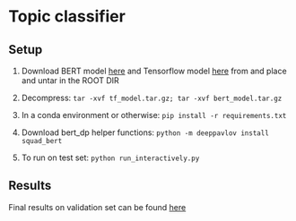 # Topic classifier

## Setup 

1) Download BERT model [here](https://drive.google.com/open?id=1R7m5aw21PuM_QWKBLUY3QtLTVxTNLykP) and Tensorflow model [here](https://drive.google.com/open?id=1Toq0muNqJcTHYPF-z0yrYYb1TFKqx6ee) from  and place and untar in the ROOT DIR

2) Decompress: `tar -xvf tf_model.tar.gz; tar -xvf bert_model.tar.gz` 

3) In a conda environment or otherwise: `pip install -r requirements.txt`

4) Download bert_dp helper functions: `python -m deeppavlov install squad_bert`

5) To run on test set: `python run_interactively.py` 

## Results 
Final results on validation set can be found [here](https://docs.google.com/spreadsheets/d/1aarAx_o73rIkrEc6mWywOvjacPc0V99avKeLF_re5h4/edit#gid=0)
